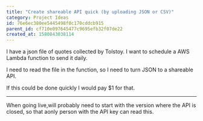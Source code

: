 ```yaml
---
title: "Create shareable API quick (by uploading JSON or CSV)"
category: Project Ideas
id: 76e6ec380ee5445498f0c170cddcb915
parent_id: cf710e097645477c9695efb32f07de22
created_at: 1580843038114
---
```


I have a json file of quotes collected by Tolstoy. I want to schedule a AWS Lambda function to send it daily.

I need to read the file in the function, so I need to turn JSON to a shareable API.

If this could be done quickly I would pay $1 for that.

-----
When going live,will probably need to start with the version where the API is closed, so that aonly person with the API key can read this.


                